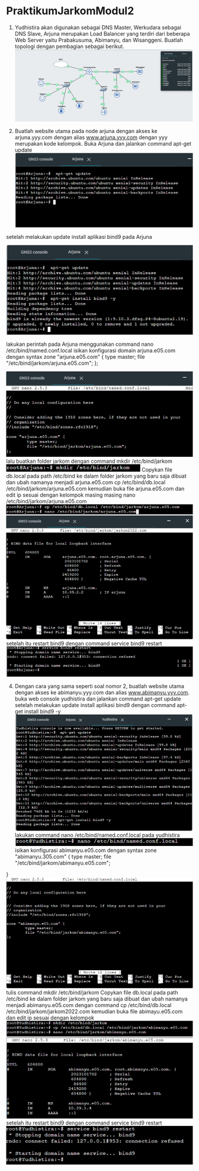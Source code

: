 # PraktikumJarkomModul2
1. Yudhistira akan digunakan sebagai DNS Master, Werkudara sebagai DNS Slave, Arjuna merupakan Load Balancer yang terdiri dari beberapa Web Server yaitu Prabakusuma, Abimanyu, dan Wisanggeni. Buatlah topologi dengan pembagian sebagai berikut.
![soal](https://github.com/stevanza/PraktikumJarkomModul2/blob/main/WhatsApp%20Image%202023-10-17%20at%2018.42.38_ef3e9851.jpg)


2. Buatlah website utama pada node arjuna dengan akses ke arjuna.yyy.com dengan alias www.arjuna.yyy.com dengan yyy merupakan kode kelompok.
Buka Arjuna dan jalankan command  apt-get update
![soal](https://github.com/stevanza/PraktikumJarkomModul2/blob/main/WhatsApp%20Image%202023-10-17%20at%2018.52.33_e02e7588.jpg)

setelah melakukan update install aplikasi bind9 pada Arjuna

![soal](https://github.com/stevanza/PraktikumJarkomModul2/blob/main/WhatsApp%20Image%202023-10-17%20at%2018.55.55_2408d531.jpg)

lakukan perintah pada Arjuna menggunakan command nano /etc/bind/named.conf.local
isikan konfigurasi domain arjuna.e05.com dengan syntax
zone "arjuna.e05.com" {
	type master;
	file "/etc/bind/jarkom/arjuna.e05.com";
};

![soal](https://github.com/stevanza/PraktikumJarkomModul2/blob/main/WhatsApp%20Image%202023-10-17%20at%2018.57.50_6472720c.jpg)
lalu buatkan folder jarkom dengan command mkdir /etc/bind/jarkom
![soal](https://github.com/stevanza/PraktikumJarkomModul2/blob/main/WhatsApp%20Image%202023-10-17%20at%2019.22.58_45b7f1a6.jpg)
Copykan file db.local pada path /etc/bind ke dalam folder jarkom yang baru saja dibuat dan ubah namanya menjadi arjuna.e05.com
cp /etc/bind/db.local /etc/bind/jarkom/arjuna.e05.com
kemudian buka file arjuna.e05.com dan edit ip sesuai dengan kelompok masing masing
nano /etc/bind/jarkom/arjuna.e05.com
![soal](https://github.com/stevanza/PraktikumJarkomModul2/blob/main/WhatsApp%20Image%202023-10-17%20at%2019.23.23_b71a6c54.jpg)
![soal](https://github.com/stevanza/PraktikumJarkomModul2/blob/main/WhatsApp%20Image%202023-10-17%20at%2019.06.30_afb9872e.jpg)
setelah itu restart bind9 dengan command service bind9 restart
![soal](https://github.com/stevanza/PraktikumJarkomModul2/blob/main/WhatsApp%20Image%202023-10-17%20at%2019.08.16_75df1035.jpg)

4. Dengan cara yang sama seperti soal nomor 2, buatlah website utama dengan akses ke abimanyu.yyy.com dan alias www.abimanyu.yyy.com.
buka web console yudhistira dan jalankan command  apt-get update
setelah melakukan update install aplikasi bind9 dengan command  apt-get install bind9 -y
![soal](https://github.com/stevanza/PraktikumJarkomModul2/blob/main/WhatsApp%20Image%202023-10-17%20at%2019.11.38_f8ea48cb.jpg)
lakukan command nano /etc/bind/named.conf.local pada yudhistira
![soal](https://github.com/stevanza/PraktikumJarkomModul2/blob/main/WhatsApp%20Image%202023-10-17%20at%2019.12.30_78faafdb.jpg)
isikan konfigurasi abimanyu.e05.com dengan syntax
zone "abimanyu.305.com" {
	type master;
	file "/etc/bind/jarkom/abimanyu.e05.com";

}
![soal](https://github.com/stevanza/PraktikumJarkomModul2/blob/main/WhatsApp%20Image%202023-10-17%20at%2019.13.58_f0886aa3.jpg)
tulis command mkdir /etc/bind/jarkom
Copykan file db.local pada path /etc/bind ke dalam folder jarkom yang baru saja dibuat dan ubah namanya menjadi abimanyu.e05.com dengan command
cp /etc/bind/db.local /etc/bind/jarkom/jarkom2022.com
kemudian buka file abimayu.e05.com dan edit ip sesuai dengan kelompok
![soal](https://github.com/stevanza/PraktikumJarkomModul2/blob/main/WhatsApp%20Image%202023-10-17%20at%2019.15.03_ab855e2a.jpg)
![soal](https://github.com/stevanza/PraktikumJarkomModul2/blob/main/WhatsApp%20Image%202023-10-17%20at%2019.17.27_a64e2106.jpg)
setelah itu restart bind9 dengan command service bind9 restart
![soal](https://github.com/stevanza/PraktikumJarkomModul2/blob/main/WhatsApp%20Image%202023-10-17%20at%2019.18.03_e4a884bb.jpg)
